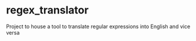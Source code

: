 # regex_translator
Project to house a tool to translate regular expressions into English and vice versa
